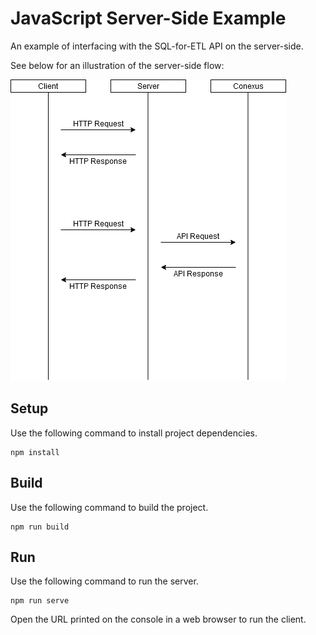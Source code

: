 # JavaScript Server-Side Example

An example of interfacing with the SQL-for-ETL API on the server-side.

See below for an illustration of the server-side flow:

![Server-Side Flow](https://raw.githubusercontent.com/ConexusAI/SQL-for-ETL-SDK/main/doc/server-side-flow.png)

## Setup

Use the following command to install project dependencies.

```
npm install
```

## Build

Use the following command to build the project.

```
npm run build
```

## Run

Use the following command to run the server.

```
npm run serve
```

Open the URL printed on the console in a web browser to run the client.
